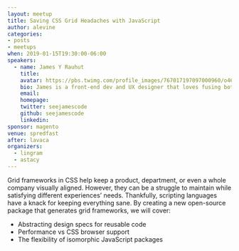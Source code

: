 ```yaml
---
layout: meetup
title: Saving CSS Grid Headaches with JavaScript
author: alevine
categories:
- posts
- meetups
when: 2019-01-15T19:30:00-06:00
speakers:
  - name: James Y Rauhut
    title:
    avatar: https://pbs.twimg.com/profile_images/767017197097000960/o46faNuz_400x400.jpg
    bio: James is a front-end dev and UX designer that loves fusing both roles. He enjoys talking about design systems, progressive web apps, and that horrid CSS-in-JS. Serious contributions to the web dev community include CSS Gridish and Create React App DevOps. Not-so-serious contributions include <a href="https://IsTexasBackYet.com">IsTexasBackYet.com</a>.
    email:
    homepage:
    twitter: seejamescode
    github: seejamescode
    linkedin:
sponsor: magento
venue: spredfast
after: lavaca
organizers:
  - lingram
  - astacy
---
```


Grid frameworks in CSS help keep a product, department, or even a whole company visually aligned. However, they can be a struggle to maintain while satisfying different experiences’ needs. Thankfully, scripting languages have a knack for keeping everything sane. By creating a new open-source package that generates grid frameworks, we will cover:

* Abstracting design specs for reusable code
* Performance vs CSS browser support
* The flexibility of isomorphic JavaScript packages
